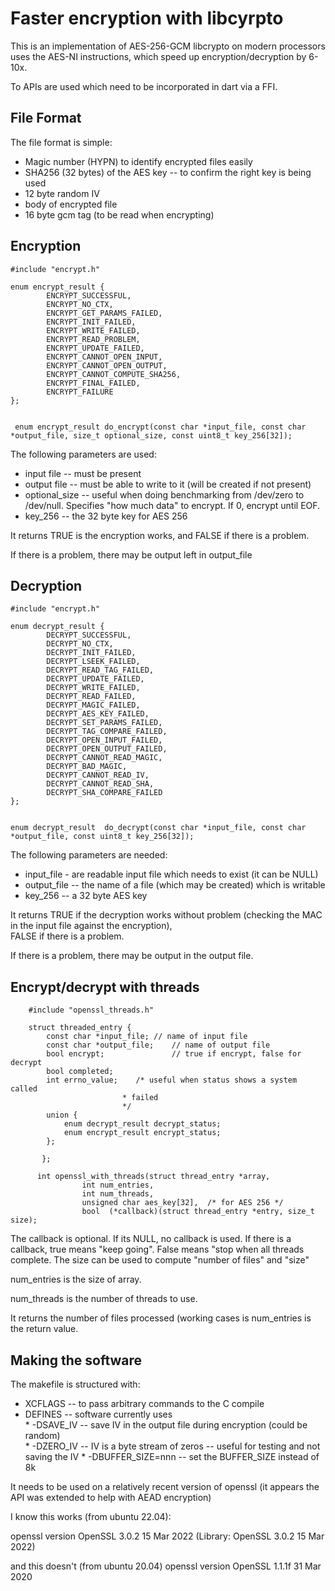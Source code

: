 # Faster encryption with libcyrpto

This is an implementation of AES-256-GCM    libcrypto on modern processors uses the AES-NI instructions, 
which speed up encryption/decryption by 6-10x.

To APIs are used which need to be incorporated in dart via a FFI.

## File Format

The file format is simple:

  * Magic number (HYPN) to identify encrypted files easily
  * SHA256 (32 bytes) of the AES key -- to confirm the right key is being used
  * 12 byte random IV
  * body of encrypted file
  * 16 byte gcm tag (to be read when encrypting)

## Encryption

	#include "encrypt.h"
	
	enum encrypt_result {
	        ENCRYPT_SUCCESSFUL,
	        ENCRYPT_NO_CTX,
	        ENCRYPT_GET_PARAMS_FAILED,
	        ENCRYPT_INIT_FAILED,
	        ENCRYPT_WRITE_FAILED,
	        ENCRYPT_READ_PROBLEM,
	        ENCRYPT_UPDATE_FAILED,
	        ENCRYPT_CANNOT_OPEN_INPUT,
	        ENCRYPT_CANNOT_OPEN_OUTPUT,
	        ENCRYPT_CANNOT_COMPUTE_SHA256,
	        ENCRYPT_FINAL_FAILED,
	        ENCRYPT_FAILURE  
	};
	
	
	 enum encrypt_result do_encrypt(const char *input_file, const char *output_file, size_t optional_size, const uint8_t key_256[32]);
	
The following parameters are used:  
  
  * input file  -- must be present
  * output file -- must be able to write to it (will be created if not present)
  * optional_size -- useful when doing benchmarking from /dev/zero to /dev/null.    Specifies "how much data" to encrypt.    If 0, encrypt until EOF.
  * key_256 -- the 32 byte key for AES 256

It returns TRUE is the encryption works, and FALSE if there is a problem.

If there is a problem, there may be output left in output_file

## Decryption

	#include "encrypt.h"
	
	enum decrypt_result {
	        DECRYPT_SUCCESSFUL,
	        DECRYPT_NO_CTX,
	        DECRYPT_INIT_FAILED,
	        DECRYPT_LSEEK_FAILED,
	        DECRYPT_READ_TAG_FAILED,
	        DECRYPT_UPDATE_FAILED,
	        DECRYPT_WRITE_FAILED,   
	        DECRYPT_READ_FAILED,
	        DECRYPT_MAGIC_FAILED,
	        DECRYPT_AES_KEY_FAILED,
	        DECRYPT_SET_PARAMS_FAILED,
	        DECRYPT_TAG_COMPARE_FAILED,
	        DECRYPT_OPEN_INPUT_FAILED,
	        DECRYPT_OPEN_OUTPUT_FAILED,
	        DECRYPT_CANNOT_READ_MAGIC,
	        DECRYPT_BAD_MAGIC,
	        DECRYPT_CANNOT_READ_IV,
	        DECRYPT_CANNOT_READ_SHA,
	        DECRYPT_SHA_COMPARE_FAILED
	};
	
	
	enum decrypt_result  do_decrypt(const char *input_file, const char *output_file, const uint8_t key_256[32]);
	
The following parameters are needed:  

  * input_file - are readable input file which needs to exist (it can be NULL)
  * output_file -- the name of a file (which may be created) which is writable
  * key_256 -- a 32 byte AES key

It returns TRUE if the decryption works without problem (checking the MAC in the input file against the encryption),   
FALSE if there is a problem.

If there is a problem, there may be output in the output file.


## Encrypt/decrypt with threads

		#include "openssl_threads.h"
		
		struct threaded_entry {
			const char *input_file;	// name of input file
			const char *output_file;    // name of output file
			bool encrypt;   			// true if encrypt, false for decrypt
			bool completed;
			int errno_value;	/* useful when status shows a system called
							 * failed 
							 */
			union {
				enum decrypt_result decrypt_status;
				enum encrypt_result encrypt_status;
			};
	
	       };
	       
	      int openssl_with_threads(struct thread_entry *array, 
	       			int num_entries, 
	       			int num_threads,
	       			unsigned char aes_key[32],	/* for AES 256 */
	       			bool  (*callback)(struct thread_entry *entry, size_t size);
	       


The callback is optional.   If its NULL, no callback is used.
If there is a callback, true means "keep going".  False means "stop when all threads complete.    The size can be used to compute "number of files" and "size"

num_entries is the size of array.

num_threads is the number of threads to use.

It returns the number of files processed (working cases is num_entries is the return value.


## Making the software

The makefile is structured with:

  * XCFLAGS -- to pass arbitrary commands to the C compile
  * DEFINES -- software currently uses  
        * -DSAVE_IV -- save IV in the output file during encryption (could be random)  
        * -DZERO_IV -- IV is a byte stream of zeros -- useful for testing and not saving the IV
        * -DBUFFER_SIZE=nnn -- set the BUFFER_SIZE instead of 8k 


It needs to be used on a relatively recent version of openssl (it appears the API was extended to help with AEAD encryption)

I know this works (from ubuntu 22.04):  


openssl version
OpenSSL 3.0.2 15 Mar 2022 (Library: OpenSSL 3.0.2 15 Mar 2022)

and this doesn't (from ubuntu 20.04)
openssl version
OpenSSL 1.1.1f  31 Mar 2020



